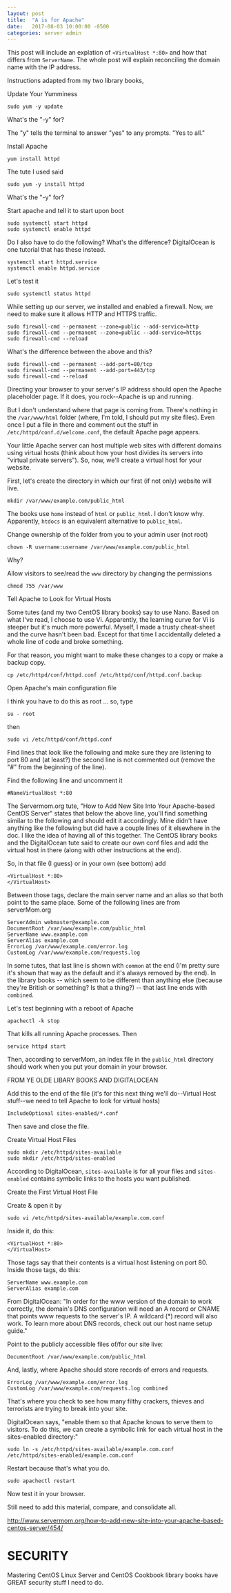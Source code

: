 ```yaml
---
layout: post
title:  "A is for Apache"
date:   2017-08-03 10:00:00 -0500
categories: server admin
---
```

This post will include an explation of `<VirtualHost *:80>` and how that differs from `ServerName`. The whole post will explain reconciling the domain name with the IP address.

Instructions adapted from my two library books, 

Update Your Yumminess

`sudo yum -y update`

What's the "-y" for?

The "y" tells the terminal to answer "yes" to any prompts. "Yes to all."

Install Apache

`yum install httpd`

The tute I used said

`sudo yum -y install httpd`

What's the "-y" for?

Start apache and tell it to start upon boot

    sudo systemctl start httpd
    sudo systemctl enable httpd

Do I also have to do the following? What's the difference? DigitalOcean is one tutorial that has these instead.

    systemctl start httpd.service
    systemctl enable httpd.service

Let's test it

`sudo systemctl status httpd`

While setting up our server, we installed and enabled a firewall. Now, we need to make sure it allows HTTP and HTTPS traffic.

    sudo firewall-cmd --permanent --zone=public --add-service=http
    sudo firewall-cmd --permanent --zone=public --add-service=https
    sudo firewall-cmd --reload

What's the difference between the above and this?

    sudo firewall-cmd --permanent --add-port=80/tcp
    sudo firewall-cmd --permanent --add-port=443/tcp
    sudo firewall-cmd --reload

Directing your browser to your server's IP address should open the Apache placeholder page. If it does, you rock--Apache is up and running.

But I don't understand where that page is coming from. There's nothing in the `/var/www/html` folder (where, I'm told, I should put my site files). Even once I put a file in there and comment out the stuff in `/etc/httpd/conf.d/welcome.conf`, the default Apache page appears. 

Your little Apache server can host multiple web sites with different domains using virtual hosts (think about how your host divides its servers into "virtual private servers"). So, now, we'll create a virtual host for your website.

First, let's create the directory in which our first (if not only) website will live.

`mkdir /var/www/example.com/public_html`

The books use `home` instead of `html` or `public_html`. I don't know why. Apparently, `htdocs` is an equivalent alternative to `public_html`.

Change ownership of the folder from you to your admin user (not root)

`chown -R username:username /var/www/example.com/public_html`

Why?

Allow visitors to see/read the `www` directory by changing the permissions

`chmod 755 /var/www`

Tell Apache to Look for Virtual Hosts

Some tutes (and my two CentOS library books) say to use Nano. Based on what I've read, I choose to use Vi. Apparently, the learning curve for Vi is steeper but it's much more powerful. Myself, I made a trusty cheat-sheet and the curve hasn't been bad. Except for that time I accidentally deleted a whole line of code and broke something. 

For that reason, you might want to make these changes to a copy or make a backup copy.

`cp /etc/httpd/conf/httpd.conf /etc/httpd/conf/httpd.conf.backup`

Open Apache's main configuration file

I think you have to do this as root ... so, type

`su - root`

then

`sudo vi /etc/httpd/conf/httpd.conf`

Find lines that look like the following and make sure they are listening to port 80 and (at least?) the second line is not commented out (remove the "#" from the beginning of the line).

Find the following line and uncomment it

`#NameVirtualHost *:80`

The Servermom.org tute, "How to Add New Site Into Your Apache-based CentOS Server" states that below the above line, you'll find something similar to the following and should edit it accordingly. Mine didn't have anything like the following but did have a couple lines of it elsewhere in the doc. I like the idea of having all of this together. The CentOS library books and the DigitalOcean tute said to create our own conf files and add the virtual host in there (along with other instructions at the end).

So, in that file (I guess) or in your own (see bottom) add

    <VirtualHost *:80>
    </VirtualHost>

Between those tags, declare the main server name and an alias so that both point to the same place. Some of the following lines are from serverMom.org

    ServerAdmin webmaster@example.com
    DocumentRoot /var/www/example.com/public_html
    ServerName www.example.com
    ServerAlias example.com
    ErrorLog /var/www/example.com/error.log
    CustomLog /var/www/example.com/requests.log

In some tutes, that last line is shown with `common` at the end (I'm pretty sure it's shown that way as the default and it's always removed by the end). In the library books -- which seem to be different than anything else (because they're British or something? Is that a thing?) -- that last line ends with `combined`.

Let's test beginning with a reboot of Apache

`apachectl -k stop`

That kills all running Apache processes. Then

`service httpd start`

Then, according to serverMom, an index file in the `public_html` directory should work when you put your domain in your browser.

FROM YE OLDE LIBARY BOOKS AND DIGITALOCEAN

Add this to the end of the file (it's for this next thing we'll do--Virtual Host stuff--we need to tell Apache to look for virtual hosts)

`IncludeOptional sites-enabled/*.conf`

Then save and close the file.

Create Virtual Host Files

    sudo mkdir /etc/httpd/sites-available
    sudo mkdir /etc/httpd/sites-enabled

According to DigitalOcean, `sites-available` is for all your files and `sites-enabled` contains symbolic links to the hosts you want published.

Create the First Virtual Host File

Create & open it by

`sudo vi /etc/httpd/sites-available/example.com.conf`

Inside it, do this:

    <VirtualHost *:80>
    </VirtualHost>

Those tags say that their contents is a virtual host listening on port 80. Inside those tags, do this:

    ServerName www.example.com
    ServerAlias example.com

From DigitalOcean: "In order for the www version of the domain to work correctly, the domain's DNS configuration will need an A record or CNAME that points www requests to the server's IP. A wildcard (*) record will also work. To learn more about DNS records, check out our host name setup guide."

Point to the publicly accessible files of/for our site live:

    DocumentRoot /var/www/example.com/public_html

And, lastly, where Apache should store records of errors and requests. 

    ErrorLog /var/www/example.com/error.log
    CustomLog /var/www/example.com/requests.log combined

That's where you check to see how many filthy crackers, thieves and terrorists are trying to break into your site.

DigitalOcean says, "enable them so that Apache knows to serve them to visitors. To do this, we can create a symbolic link for each virtual host in the sites-enabled directory:"

`sudo ln -s /etc/httpd/sites-available/example.com.conf /etc/httpd/sites-enabled/example.com.conf`

Restart because that's what you do.

`sudo apachectl restart`

Now test it in your browser.

Still need to add this material, compare, and consolidate all.

http://www.servermom.org/how-to-add-new-site-into-your-apache-based-centos-server/454/

# SECURITY

Mastering CentOS Linux Server and CentOS Cookbook library books have GREAT security stuff I need to do.